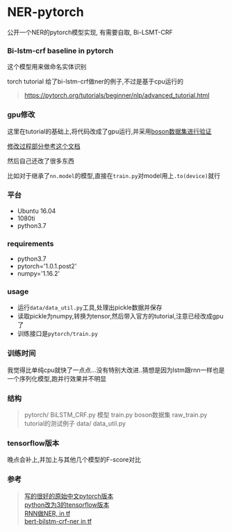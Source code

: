 # NER-pytorch
公开一个NER的pytorch模型实现, 有需要自取, Bi-LSMT-CRF

### Bi-lstm-crf baseline in pytorch
这个模型用来做命名实体识别

torch tutorial 给了bi-lstm-crf做ner的例子,不过是基于cpu运行的
> https://pytorch.org/tutorials/beginner/nlp/advanced_tutorial.html

### gpu修改
这里在tutorial的基础上,将代码改成了gpu运行,并采用[boson数据集进行验证](https://bosonnlp.com/dev/resource)

[修改过程部分参考这个文档](https://blog.csdn.net/qq_28444159/article/details/78781201)

然后自己还改了很多东西  

比如对于继承了`nn.model`的模型,直接在`train.py`对model用上`.to(device)`就行

### 平台
- Ubuntu 16.04
- 1080ti
- python3.7

### requirements
- python3.7
- pytorch='1.0.1.post2'
- numpy='1.16.2'

### usage
- 运行`data/data_util.py`工具,处理出pickle数据并保存
- 读取pickle为numpy,转换为tensor,然后带入官方的tutorial,注意已经改成gpu了
- 训练接口是`pytorch/train.py`

### 训练时间
我觉得比单纯cpu就快了一点点...没有特别大改进..猜想是因为lstm跟rnn一样也是一个序列化模型,跑并行效果并不明显

### 结构
> pytorch/
>   BiLSTM_CRF.py 模型
>   train.py boson数据集
>   raw_train.py tutorial的测试例子
> data/
>   data_util.py 


### tensorflow版本
晚点会补上,并加上与其他几个模型的F-score对比

### 参考
> [写的很好的原始中文pytorch版本](https://github.com/buppt/ChineseNER)  
> [python改为3的tensorflow版本](https://github.com/WenRichard/NER-TF/tree/master/NER-Chinese-BiLSTM%2BCRF)  
> [RNN做NER, in tf](https://github.com/zjy-ucas/ChineseNER)  
> [bert-bilstm-crf-ner in tf](https://github.com/macanv/BERT-BiLSTM-CRF-NER)
